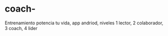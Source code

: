 # coach-
Entrenamiento potencia tu vida, app andriod, niveles 1 lector, 2 colaborador, 3 coach, 4 lider 
